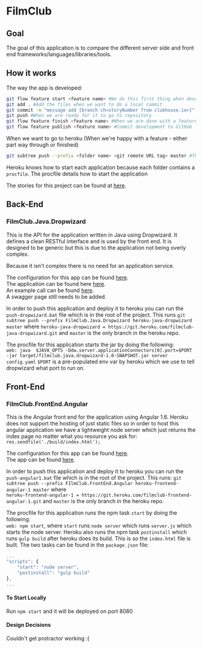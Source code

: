 # FilmClub

## Goal
The goal of this application is to compare the different server side and front end frameworks/languages/libraries/tools.

## How it works
The way the app is developed:
```bash
git flow feature start <feature name> #We do this first thing when developing a new feature, this will create a new branch
git add . #Add the files when we want to do a local commit
git commit -m "message add [branch ch<storyNumber from clubhouse.io>]" #This will commit the ticket locally and will associate it with the clubhouse ticket
git push #When we are ready for it to go to repository
git flow feature finish <feature name> #When we are done with a feature we merge it back into development
git flow feature publish <feature name> #Commit development to GitHub
```
When we want to go to heroku (When we're happy with a feature - either part way through or finished)
```bash
git subtree push --prefix <folder name> <git remote URL tag> master #This pushes a subtree (so just a sub-folder <folder_name>, not the whole repo as this contains multiple apps, to the master branch of the heroku remote URL tag)
```
Heroku knows how to start each application because each folder contains a `procfile`.
The procfile details how to start the application

The stories for this project can be found at [here](https://app.clubhouse.io/zinbo/stories/workspace/2/everything).

## Back-End

### FilmClub.Java.Dropwizard
This is the API for the application written in Java using Dropwizard. It defines a clean RESTful interface and is used by the front end. It is designed to be generic but this is due to the application not being overly complex.

Because it isn't complex there is no need for an application service.

The configuration for this app can be found [here](https://dashboard.heroku.com/apps/filmclub-java-dropwizard).  
The application can be found here [here](https://filmclub-java-dropwizard.herokuapp.com).  
An example call can be found [here](https://filmclub-java-dropwizard.herokuapp.com/person/1).  
A swagger page still needs to be added. 

In order to push this application and deploy it to heroku you can run the `push-dropwizard.bat` file which is in the root of the project. This runs
`git subtree push --prefix FilmClub.Java.Dropwizard heroku-java-dropwizard master` where 
`heroku-java-dropwizard = https://git.heroku.com/filmclub-java-dropwizard.git` and `master` is the only branch in the heroku repo.

The procfile for this application starts the jar by doing the following:   
`web: java  $JAVA_OPTS -Ddw.server.applicationConnectors[0].port=$PORT -jar target/filmclub.java.dropwizard-1.0-SNAPSHOT.jar server config.yaml`
`$PORT` is a pre-populated env var by heroku which we use to tell dropwizard what port to run on.

## Front-End

### FilmClub.FrontEnd.Angular
This is the Angular front end for the application using Angular 1.6. Heroku does not support the hosting of just static files so in order to host this angular application we have a lightweight node server which just returns the index page no matter what you resource you ask for:
`res.sendfile('./build/index.html');`

The configuration for this app can be found [here](https://dashboard.heroku.com/apps/filmclub-frontend-angular-1).   
The app can be found [here](https://filmclub-frontend-angular-1.herokuapp.com/).

In order to push this application and deploy it to heroku you can run the `push-angular1.bat` file which is in the root of the project. This runs:
`git subtree push --prefix FIlmClub.FrontEnd.Angular heroku-frontend-angular-1 master` where    
`heroku-frontend-angular-1 = https://git.heroku.com/filmclub-frontend-angular-1.git` and `master` is the only branch in the heroku repo.

The procfile for this application runs the npm task `start` by doing the following:   
`web: npm start`, where `start` runs `node server` which runs `server.js` which starts the node server.  Heroku also runs the npm task `postinstall` which runs `gulp build` after heroku does its build. 
This is so the `index.html` file is built. The two tasks can be found in the `package.json` file:

```javascript
...
"scripts": {
    "start": "node server",
    "postinstall": "gulp build"
},
...
```
#### To Start Locally
Run `npm start` and it will be deployed on port 8080

#### Design Decisions
Couldn't get protractor working :(